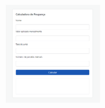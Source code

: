 <a href="https://luizranngel.github.io/calculadora_aplicacao/"><img src=".\Captura de tela 2021-11-19 143505.png" width="250px"></a>
